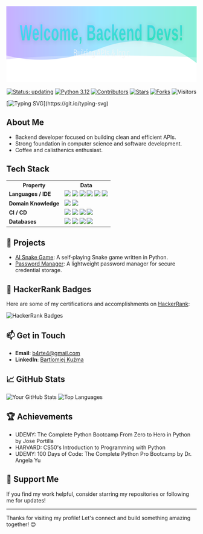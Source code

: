 <img src="assets/main_banner.svg" alt="Welcome Backend Devs Banner" width="854" height="200"/>

<!-- badges -->
<p align="center">
    <a href="https://github.com/8ARTEZZIO/8ARTEZZIO"><img src="https://img.shields.io/badge/status-updating-brightgreen.svg" alt="Status: updating"></a>
    <a href="https://github.com/python/cpython"><img src="https://img.shields.io/badge/Python-3.12-FF1493.svg" alt="Python 3.12"></a>
    <a href="https://github.com/8ARTEZZIO/8ARTEZZIO/graphs/contributors"><img src="https://img.shields.io/github/contributors/8ARTEZZIO/8ARTEZZIO?color=blue" alt="Contributors"></a>
    <a href="https://github.com/8ARTEZZIO/8ARTEZZIO/stargazers"><img src="https://img.shields.io/github/stars/8ARTEZZIO/8ARTEZZIO.svg?logo=github" alt="Stars"></a>
    <a href="https://github.com/8ARTEZZIO/8ARTEZZIO/network/members"><img src="https://img.shields.io/github/forks/8ARTEZZIO/8ARTEZZIO.svg?color=blue&logo=github" alt="Forks"></a>
    <img src="https://visitor-badge.laobi.icu/badge?page_id=8ARTEZZIO.8ARTEZZIO" alt="Visitors"/>
</p>

[![Typing SVG](https://readme-typing-svg.demolab.com?font=Fira+Code&pause=1000&color=2AB489&center=true&width=435&lines=Hi!+%F0%9F%91%8B+I'm+Bartlomiej;Code.+Coffee.+Calisthenics.;Turning+ideas+into+APIs;Let's+connect!)](https://git.io/typing-svg)

## About Me

- Backend developer focused on building clean and efficient APIs.
- Strong foundation in computer science and software development.
- Coffee and calisthenics enthusiast.

## Tech Stack

<table>
  <tr>
    <th>Property</th>
    <th>Data</th>
  </tr>
  <tr>
    <td><b>Languages / IDE</b></td>
    <td>
      <img src="https://img.shields.io/badge/Python-3776AB?style=flat&logo=python&logoColor=white"/>
      <img src="https://img.shields.io/badge/PyCharm-000000?style=flat&logo=pycharm&logoColor=white"/>
      <img src="https://img.shields.io/badge/Django-092E20?style=flat&logo=django&logoColor=white"/>
      <img src="https://img.shields.io/badge/Flask-000000?style=flat&logo=flask&logoColor=white"/>
      <img src="https://img.shields.io/badge/Bash-4EAA25?style=flat&logo=gnu-bash&logoColor=white"/>
      <img src="https://img.shields.io/badge/Linux-FCC624?style=flat&logo=linux&logoColor=black"/>
    </td>
  </tr>
  <tr>
    <td><b>Domain Knowledge</b></td>
    <td>
      <img src="https://img.shields.io/badge/Computer%20Science-00599C?style=flat"/>
      <img src="https://img.shields.io/badge/Software%20Development-FF7300?style=flat"/>
    </td>
  </tr>
  <tr>
    <td><b>CI / CD</b></td>
    <td>
      <img src="https://img.shields.io/badge/Git-F05032?style=flat&logo=git&logoColor=white"/>
      <img src="https://img.shields.io/badge/GitHub-181717?style=flat&logo=github&logoColor=white"/>
      <img src="https://img.shields.io/badge/Docker-2496ED?style=flat&logo=docker&logoColor=white"/>
      <img src="https://img.shields.io/badge/VS%20Code-007ACC?style=flat&logo=visual-studio-code&logoColor=white"/>
    </td>
  </tr>
  <tr>
    <td><b>Databases</b></td>
    <td>
      <img src="https://img.shields.io/badge/PostgreSQL-336791?style=flat&logo=postgresql&logoColor=white"/>
      <img src="https://img.shields.io/badge/MySQL-4479A1?style=flat&logo=mysql&logoColor=white"/>
      <img src="https://img.shields.io/badge/SQLite-003B57?style=flat&logo=sqlite&logoColor=white"/>
      <img src="https://img.shields.io/badge/MongoDB-47A248?style=flat&logo=mongodb&logoColor=white"/>
    </td>
  </tr>
</table>

## 🌟 Projects

- [AI Snake Game](https://github.com/8ARTEZZIO/Snake-Game): A self‑playing Snake game written in Python.
- [Password Manager](https://github.com/8ARTEZZIO/Password-Manager): A lightweight password manager for secure credential storage.

## 🏅 HackerRank Badges

Here are some of my certifications and accomplishments on [HackerRank](https://www.hackerrank.com/profile/b4rte4):

![HackerRank Badges](https://github.com/user-attachments/assets/77e64a5e-659c-456f-a594-191b6a0505a0)

## 📫 Get in Touch

- **Email**: [b4rte4@gmail.com](mailto:b4rte4@gmail.com)
- **LinkedIn**: [Bartlomiej Kuźma](https://www.linkedin.com/in/bartlomiej-kuzma-9327a52a9/)

## 📈 GitHub Stats

![Your GitHub Stats](https://github-readme-stats.vercel.app/api?username=8ARTEZZIO&show_icons=true&hide_title=true)
![Top Languages](https://github-readme-stats.vercel.app/api/top-langs/?username=8ARTEZZIO&layout=compact)

## 🏆 Achievements

- UDEMY: The Complete Python Bootcamp From Zero to Hero in Python by Jose Portilla
- HARVARD: CS50's Introduction to Programming with Python
- UDEMY: 100 Days of Code: The Complete Python Pro Bootcamp by Dr. Angela Yu

## 🙌 Support Me

If you find my work helpful, consider starring my repositories or following me for updates!

---

Thanks for visiting my profile! Let's connect and build something amazing together! 😊
